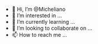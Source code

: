 - 👋 Hi, I’m @Micheliano
- 👀 I’m interested in ...
- 🌱 I’m currently learning ...
- 💞️ I’m looking to collaborate on ...
- 📫 How to reach me ...

<!---
Micheliano/Micheliano is a ✨ special ✨ repository because its `README.md` (this file) appears on your GitHub profile.
You can click the Preview link to take a look at your changes.
--->
